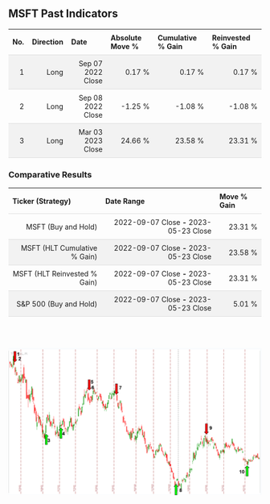 
<style>
.hits {
            border-collapse: collapse;
            width: 100%;
        }
        .hits th, td {
            padding: 8px;
            border-bottom: 1px solid #ddd;
        }
        
        .hits td {text-align: right;}
        .hits th {text-align: left;}
        
        .hits tr:nth-child(even) {
            background-color: #f2f2f2;
        }
        
        .chartCol {
            width: 50%;
            float: left;
            padding: 20px;
        }  
</style>
    
<br>

## MSFT Past Indicators

<table class="hits">
    <tr>
        <th>No.</th>
        <th>Direction</th>
        <th>Date</th>
        <th>Absolute Move %</th>
        <th>Cumulative % Gain</th>
        <th>Reinvested % Gain</th>
      </tr>
    <tr>
        <td>1</td>
        <td>Long</td>
        <td>Sep 07 2022 Close</td>
        <td>0.17 %</td>
        <td>0.17 %</td>
        <td>0.17 %</td>
    </tr>
    <tr>
        <td>2</td>
        <td>Long</td>
        <td>Sep 08 2022 Close</td>
        <td>-1.25 %</td>
        <td>-1.08 %</td>
        <td>-1.08 %</td>
    </tr>
    <tr>
        <td>3</td>
        <td>Long</td>
        <td>Mar 03 2023 Close</td>
        <td>24.66 %</td>
        <td>23.58 %</td>
        <td>23.31 %</td>
    </tr>
    
</table>

### Comparative Results

<table class="hits">
    <thead>
        <th>Ticker (Strategy)</th>
        <th>Date Range</th>
        <th>Move % Gain</th>
    </thead>
    <tbody>
        <tr>
            <td>MSFT (Buy and Hold)</td>
            <td>2022-09-07 Close <b>-</b> 2023-05-23 Close</td>
            <td>23.31 %</td>
        </tr>
        <tr>
            <td>MSFT (HLT Cumulative % Gain)</td>
            <td>2022-09-07 Close <b>-</b> 2023-05-23 Close</td>
            <td>23.58 %</td>
        </tr>
        <tr>
            <td>MSFT (HLT Reinvested % Gain)</td>
            <td>2022-09-07 Close <b>-</b> 2023-05-23 Close</td>
            <td>23.31 %</td>
        </tr>
        <tr>
            <td>S&P 500 (Buy and Hold)</td>
            <td>2022-09-07 Close <b>-</b> 2023-05-23 Close</td>
            <td>5.01 %</td>
        </tr>
    </tbody>
</table>
<br>
<br>

![Plot](charts/TSLAstatic.png)